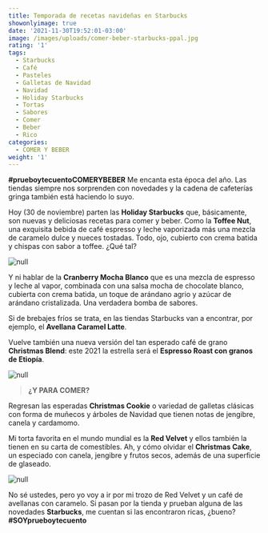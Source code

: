 ```yaml
---
title: Temporada de recetas navideñas en Starbucks
showonlyimage: true
date: '2021-11-30T19:52:01-03:00'
image: /images/uploads/comer-beber-starbucks-ppal.jpg
rating: '1'
tags:
  - Starbucks
  - Café
  - Pasteles
  - Galletas de Navidad
  - Navidad
  - Holiday Starbucks
  - Tortas
  - Sabores
  - Comer
  - Beber
  - Rico
categories:
  - COMER Y BEBER
weight: '1'
---
```

**\#prueboytecuentoCOMERYBEBER** Me encanta esta época del año. Las tiendas siempre nos sorprenden con novedades y la cadena de cafeterías gringa también está haciendo lo suyo.

<!--more-->

Hoy (30 de noviembre) parten las **Holiday Starbucks** que, básicamente, son nuevas y deliciosas recetas para comer y beber. Como la **Toffee Nut**, una exquisita bebida de café espresso y leche vaporizada más una mezcla de caramelo dulce y nueces tostadas. Todo, ojo, cubierto con crema batida y chispas con sabor a toffee. ¿Qué tal?

![null](/images/uploads/comer-beber-starbucks-ppal.jpg)

Y ni hablar de la **Cranberry Mocha Blanco** que es una mezcla de espresso y leche al vapor, combinada con una salsa mocha de chocolate blanco, cubierta con crema batida, un toque de arándano agrio y azúcar de arándano cristalizada. Una verdadera bomba de sabores.

Si de brebajes fríos se trata, en las tiendas Starbucks van a encontrar, por ejemplo, el **Avellana Caramel Latte**.

Vuelve también una nueva versión del tan esperado café de grano **Christmas Blend**: este 2021 la estrella será el **Espresso Roast con granos de Etiopía**.

![null](/images/uploads/comer-beber-starbucks-2.jpg)

> **¿Y PARA COMER?**

Regresan las esperadas **Christmas Cookie** o variedad de galletas clásicas con forma de muñecos y árboles de Navidad que tienen notas de jengibre, canela y cardamomo. 

Mi torta favorita en el mundo mundial es la **Red Velvet** y ellos también la tienen en su carta de comestibles. Ah, y cómo olvidar el **Christmas Cake**, un especiado con canela, jengibre y frutos secos, además de una superficie de glaseado.

![null](/images/uploads/comer-beber-starbucks-3.jpg)

No sé ustedes, pero yo voy a ir por mi trozo de Red Velvet y un café de avellanas con caramelo. Si pasan por la tienda y prueban alguna de las novedades **Starbucks**, me cuentan si las encontraron ricas, ¿bueno? **\#SOYprueboytecuento**
